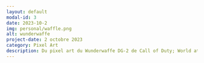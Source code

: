 ```yaml
---
layout: default
modal-id: 3
date: 2023-10-2
img: personal/waffle.png
alt: wunderwaffe
project-date: 2 octobre 2023
category: Pixel Art
description: Du pixel art du Wunderwaffe DG-2 de Call of Duty; World at war.
---
```

